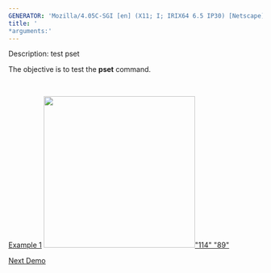 ```yaml
---
GENERATOR: 'Mozilla/4.05C-SGI [en] (X11; I; IRIX64 6.5 IP30) [Netscape]'
title: '
*arguments:'
---
```


 Description: test pset

   The objective is to test the **pset** command.

    

   [Example 1](description_pset.md)
   [<img height="300" width="300" src="https://lanl.github.io/LaGriT/assets/images/pset2_tn.gif">"114"
   "89"](description_pset.md)











[Next Demo](../../../demos/rmmat/md/main_rmmat.md)
